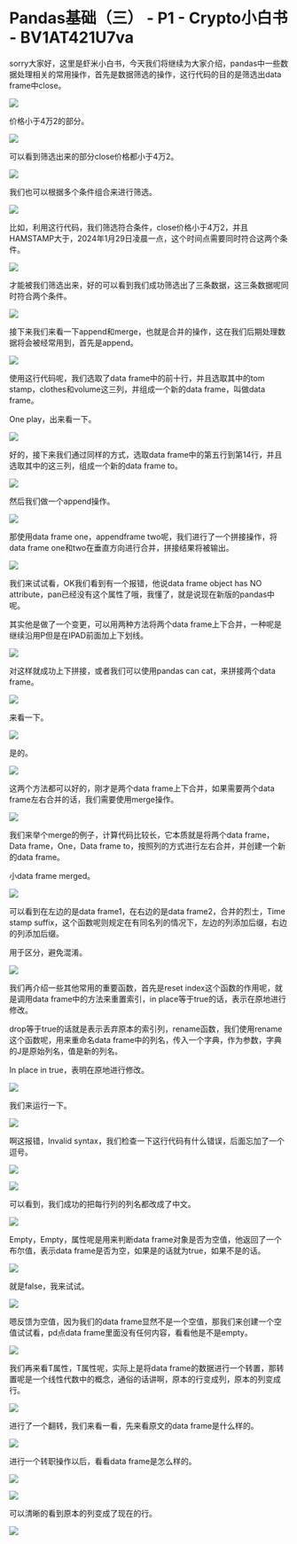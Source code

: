 # Pandas基础（三） - P1 - Crypto小白书 - BV1AT421U7va

sorry大家好，这里是虾米小白书，今天我们将继续为大家介绍，pandas中一些数据处理相关的常用操作，首先是数据筛选的操作，这行代码的目的是筛选出data frame中close。



![](img/13419275b26b0adb4a71a494a0ba9a7a_1.png)

价格小于4万2的部分。

![](img/13419275b26b0adb4a71a494a0ba9a7a_3.png)

可以看到筛选出来的部分close价格都小于4万2。

![](img/13419275b26b0adb4a71a494a0ba9a7a_5.png)

我们也可以根据多个条件组合来进行筛选。

![](img/13419275b26b0adb4a71a494a0ba9a7a_7.png)

比如，利用这行代码，我们筛选符合条件，close价格小于4万2，并且HAMSTAMP大于，2024年1月29日凌晨一点，这个时间点需要同时符合这两个条件。



![](img/13419275b26b0adb4a71a494a0ba9a7a_9.png)

才能被我们筛选出来，好的可以看到我们成功筛选出了三条数据，这三条数据呢同时符合两个条件。

![](img/13419275b26b0adb4a71a494a0ba9a7a_11.png)

接下来我们来看一下append和merge，也就是合并的操作，这在我们后期处理数据将会被经常用到，首先是append。



![](img/13419275b26b0adb4a71a494a0ba9a7a_13.png)

使用这行代码呢，我们选取了data frame中的前十行，并且选取其中的tom stamp，clothes和volume这三列，并组成一个新的data frame，叫做data frame。

One play，出来看一下。

![](img/13419275b26b0adb4a71a494a0ba9a7a_15.png)

好的，接下来我们通过同样的方式，选取data frame中的第五行到第14行，并且选取其中的这三列，组成一个新的data frame to。



![](img/13419275b26b0adb4a71a494a0ba9a7a_17.png)

然后我们做一个append操作。

![](img/13419275b26b0adb4a71a494a0ba9a7a_19.png)

那使用data frame one，appendframe two呢，我们进行了一个拼接操作，将data frame one和two在垂直方向进行合并，拼接结果将被输出。



![](img/13419275b26b0adb4a71a494a0ba9a7a_21.png)

我们来试试看，OK我们看到有一个报错，他说data frame object has NO attribute，pan已经没有这个属性了哦，我懂了，就是说现在新版的pandas中呢。

其实他是做了一个变更，可以用两种方法将两个data frame上下合并，一种呢是继续沿用P但是在IPAD前面加上下划线。



![](img/13419275b26b0adb4a71a494a0ba9a7a_23.png)

对这样就成功上下拼接，或者我们可以使用pandas can cat，来拼接两个data frame。

![](img/13419275b26b0adb4a71a494a0ba9a7a_25.png)

来看一下。

![](img/13419275b26b0adb4a71a494a0ba9a7a_27.png)

是的。

![](img/13419275b26b0adb4a71a494a0ba9a7a_29.png)

这两个方法都可以好的，刚才是两个data frame上下合并，如果需要两个data frame左右合并的话，我们需要使用merge操作。



![](img/13419275b26b0adb4a71a494a0ba9a7a_31.png)

我们来举个merge的例子，计算代码比较长，它本质就是将两个data frame，Data frame，One，Data frame to，按照列的方式进行左右合并，并创建一个新的data frame。

小data frame merged。

![](img/13419275b26b0adb4a71a494a0ba9a7a_33.png)

可以看到在左边的是data frame1，在右边的是data frame2，合并的烈士，Time stamp suffix，这个函数呢则规定在有同名列的情况下，左边的列添加后缀，右边的列添加后缀。

用于区分，避免混淆。

![](img/13419275b26b0adb4a71a494a0ba9a7a_35.png)

我们再介绍一些其他常用的重要函数，首先是reset index这个函数的作用呢，就是调用data frame中的方法来重置索引，in place等于true的话，表示在原地进行修改。

drop等于true的话就是表示丢弃原本的索引列，rename函数，我们使用rename这个函数呢，用来重命名data frame中的列名，传入一个字典，作为参数，字典的J是原始列名，值是新的列名。

In place in true，表明在原地进行修改。

![](img/13419275b26b0adb4a71a494a0ba9a7a_37.png)

我们来运行一下。

![](img/13419275b26b0adb4a71a494a0ba9a7a_39.png)

啊这报错，Invalid syntax，我们检查一下这行代码有什么错误，后面忘加了一个逗号。

![](img/13419275b26b0adb4a71a494a0ba9a7a_41.png)

![](img/13419275b26b0adb4a71a494a0ba9a7a_42.png)

可以看到，我们成功的把每行列的列名都改成了中文。

![](img/13419275b26b0adb4a71a494a0ba9a7a_44.png)

Empty，Empty，属性呢是用来判断data frame对象是否为空值，他返回了一个布尔值，表示data frame是否为空，如果是的话就为true，如果不是的话。



![](img/13419275b26b0adb4a71a494a0ba9a7a_46.png)

就是false，我来试试。

![](img/13419275b26b0adb4a71a494a0ba9a7a_48.png)

嗯反馈为空值，因为我们的data frame显然不是一个空值，那我们来创建一个空值试试看，pd点data frame里面没有任何内容，看看他是不是empty。



![](img/13419275b26b0adb4a71a494a0ba9a7a_50.png)

我们再来看T属性，T属性呢，实际上是将data frame的数据进行一个转置，那转置呢是一个线性代数中的概念，通俗的话讲啊，原本的行变成列，原本的列变成行。



![](img/13419275b26b0adb4a71a494a0ba9a7a_52.png)

进行了一个翻转，我们来看一看，先来看原文的data frame是什么样的。

![](img/13419275b26b0adb4a71a494a0ba9a7a_54.png)

进行一个转职操作以后，看看data frame是怎么样的。

![](img/13419275b26b0adb4a71a494a0ba9a7a_56.png)

![](img/13419275b26b0adb4a71a494a0ba9a7a_57.png)

可以清晰的看到原本的列变成了现在的行。

![](img/13419275b26b0adb4a71a494a0ba9a7a_59.png)